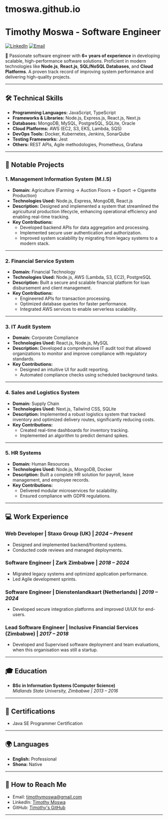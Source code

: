 # tmoswa.github.io


# **Timothy Moswa - Software Engineer**  
[![LinkedIn](https://img.shields.io/badge/-LinkedIn-blue?style=flat&logo=linkedin&logoColor=white)](https://www.linkedin.com/in/timothy-moswa-b63944105/) [![Email](https://img.shields.io/badge/Email-timothymoswa@gmail.com-red?style=flat&logo=gmail&logoColor=white)](mailto:timothymoswa@gmail.com)  

🎯 Passionate software engineer with **6+ years of experience** in developing scalable, high-performance software solutions. Proficient in modern technologies like **Node.js**, **React.js**, **SQL/NoSQL Databases**, and **Cloud Platforms**. A proven track record of improving system performance and delivering high-quality projects.

---

## 🛠 **Technical Skills**
- **Programming Languages:** JavaScript, TypeScript  
- **Frameworks & Libraries:** Node.js, Express.js, React.js, Next.js  
- **Databases:** MongoDB, MySQL, PostgreSQL, SQLite, Oracle  
- **Cloud Platforms:** AWS (EC2, S3, EKS, Lambda, SQS)  
- **DevOps Tools:** Docker, Kubernetes, Jenkins, SonarQube  
- **Testing Frameworks:** Jest  
- **Others:** REST APIs, Agile methodologies, Prometheus, Grafana  

---

## 🚀 **Notable Projects**

### **1. Management Information System (M.I.S)**
- **Domain:** Agriculture (Farming → Auction Floors → Export → Cigarette Production)  
- **Technologies Used:** Node.js, Express, MongoDB, React.js  
- **Description:** Designed and implemented a system that streamlined the agricultural production lifecycle, enhancing operational efficiency and enabling real-time tracking.  
- **Key Contributions:**  
  - Developed backend APIs for data aggregation and processing.  
  - Implemented secure user authentication and authorization.  
  - Improved system scalability by migrating from legacy systems to a modern stack.

---

### **2. Financial Service System**
- **Domain:** Financial Technology  
- **Technologies Used:** Node.js, AWS (Lambda, S3, EC2), PostgreSQL  
- **Description:** Built a secure and scalable financial platform for loan disbursement and client management.  
- **Key Contributions:**  
  - Engineered APIs for transaction processing.  
  - Optimized database queries for faster performance.  
  - Integrated AWS services to enable serverless scalability.

---

### **3. IT Audit System**
- **Domain:** Corporate Compliance  
- **Technologies Used:** React.js, Node.js, MySQL  
- **Description:** Developed a comprehensive IT audit tool that allowed organizations to monitor and improve compliance with regulatory standards.  
- **Key Contributions:**  
  - Designed an intuitive UI for audit reporting.  
  - Automated compliance checks using scheduled background tasks.  

---

### **4. Sales and Logistics System**
- **Domain:** Supply Chain  
- **Technologies Used:** Next.js, Tailwind CSS, SQLite  
- **Description:** Implemented a robust logistics system that tracked inventory and optimized delivery routes, significantly reducing costs.  
- **Key Contributions:**  
  - Created real-time dashboards for inventory tracking.  
  - Implemented an algorithm to predict demand spikes.  

---

### **5. HR Systems**
- **Domain:** Human Resources  
- **Technologies Used:** Node.js, MongoDB, Docker  
- **Description:** Built a complete HR solution for payroll, leave management, and employee records.  
- **Key Contributions:**  
  - Delivered modular microservices for scalability.  
  - Ensured compliance with GDPR regulations.

---

## 💻 **Work Experience**

### **Web Developer** | Staxo Group (UK) | *2024 – Present*  
- Designed and implemented backend/frontend systems.  
- Conducted code reviews and managed deployments.

### **Software Engineer** | Zark Zimbabwe | *2018 – 2024*  
- Migrated legacy systems and optimized application performance.  
- Led Agile development sprints.

### **Software Engineer** | Dienstenlandkaart (Netherlands) | *2019 – 2024*  
- Developed secure integration platforms and improved UI/UX for end-users.  

### **Lead Software Engineer** | Inclusive Financial Services (Zimbabwe) | *2017 – 2018*  
- Developed and Supervised software deployment and team evaluations, when this organisation was still a startup.

---

## 🎓 **Education**
- **BSc in Information Systems (Computer Science)**  
  *Midlands State University, Zimbabwe | 2013 – 2016*  

---

## 📜 **Certifications**
- Java SE Programmer Certification  

---

## 🌍 **Languages**
- **English:** Professional  
- **Shona:** Native  

---

## 📂 **How to Reach Me**
- Email: [timothymoswa@gmail.com](mailto:timothymoswa@gmail.com)  
- LinkedIn: [Timothy Moswa](https://www.linkedin.com/in/timothy-moswa-b63944105/)  
- GitHub: [Timothy's GitHub](https://github.com/tmoswa)

---

